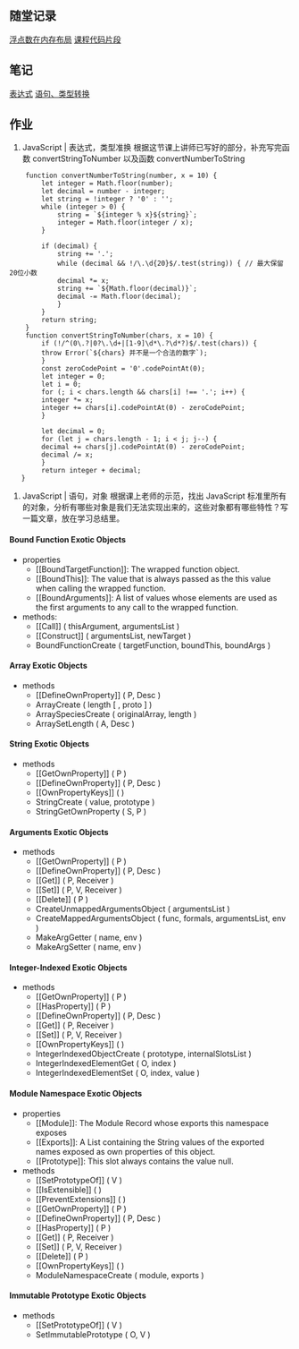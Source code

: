 ## 随堂记录
[浮点数在内存布局](https://www.yuque.com/yangxiaomie/zu16ge/opaz72)
[课程代码片段](https://github.com/wanni-yang/Frontend-01-Template/blob/master/week03/class_exercise.html)
## 笔记
[表达式](https://www.yuque.com/yangxiaomie/zu16ge/clq7pn/edit)
[语句、类型转换]()
## 作业
1. JavaScript | 表达式，类型准换
根据这节课上讲师已写好的部分，补充写完函数 convertStringToNumber
以及函数 convertNumberToString
```
    function convertNumberToString(number, x = 10) {
        let integer = Math.floor(number);
        let decimal = number - integer;
        let string = !integer ? '0' : '';
        while (integer > 0) {
            string = `${integer % x}${string}`;
            integer = Math.floor(integer / x);
        }

        if (decimal) {
            string += '.';
            while (decimal && !/\.\d{20}$/.test(string)) { // 最大保留20位小数
            decimal *= x;
            string += `${Math.floor(decimal)}`;
            decimal -= Math.floor(decimal);
            }
        }
        return string;
    }
    function convertStringToNumber(chars, x = 10) {
        if (!/^(0\.?|0?\.\d+|[1-9]\d*\.?\d*?)$/.test(chars)) {
        throw Error(`${chars} 并不是一个合法的数字`);
        }
        const zeroCodePoint = '0'.codePointAt(0);
        let integer = 0;
        let i = 0;
        for (; i < chars.length && chars[i] !== '.'; i++) {
        integer *= x;
        integer += chars[i].codePointAt(0) - zeroCodePoint;
        }

        let decimal = 0;
        for (let j = chars.length - 1; i < j; j--) {
        decimal += chars[j].codePointAt(0) - zeroCodePoint;
        decimal /= x;
        }
        return integer + decimal;
   }
```
1. JavaScript | 语句，对象
根据课上老师的示范，找出 JavaScript 标准里所有的对象，分析有哪些对象是我们无法实现出来的，这些对象都有哪些特性？写一篇文章，放在学习总结里。
 #### Bound Function Exotic Objects
 - properties
   - [[BoundTargetFunction]]: The wrapped function object.
   - [[BoundThis]]: The value that is always passed as the this value when calling the wrapped function.
   - [[BoundArguments]]: A list of values whose elements are used as the first arguments to any call to the wrapped function.
 - methods:
   - [[Call]] ( thisArgument, argumentsList )
   - [[Construct]] ( argumentsList, newTarget )
   - BoundFunctionCreate ( targetFunction, boundThis, boundArgs )
#### Array Exotic Objects
 - methods
   - [[DefineOwnProperty]] ( P, Desc )
   - ArrayCreate ( length [ , proto ] )
   - ArraySpeciesCreate ( originalArray, length )
   - ArraySetLength ( A, Desc )
#### String Exotic Objects
 - methods
   - [[GetOwnProperty]] ( P )
   - [[DefineOwnProperty]] ( P, Desc )
   - [[OwnPropertyKeys]] ( )
   - StringCreate ( value, prototype )
   - StringGetOwnProperty ( S, P )
#### Arguments Exotic Objects
 - methods
   - [[GetOwnProperty]] ( P )
   - [[DefineOwnProperty]] ( P, Desc )
   - [[Get]] ( P, Receiver )
   - [[Set]] ( P, V, Receiver )
   - [[Delete]] ( P )
   - CreateUnmappedArgumentsObject ( argumentsList )
   - CreateMappedArgumentsObject ( func, formals, argumentsList, env )
   - MakeArgGetter ( name, env )
   - MakeArgSetter ( name, env )
#### Integer-Indexed Exotic Objects
 - methods
   - [[GetOwnProperty]] ( P )
   - [[HasProperty]] ( P )
   - [[DefineOwnProperty]] ( P, Desc )
   - [[Get]] ( P, Receiver )
   - [[Set]] ( P, V, Receiver )
   - [[OwnPropertyKeys]] ( )
   - IntegerIndexedObjectCreate ( prototype, internalSlotsList )
   - IntegerIndexedElementGet ( O, index )
   - IntegerIndexedElementSet ( O, index, value )
#### Module Namespace Exotic Objects
 - properties
   - [[Module]]: The Module Record whose exports this namespace exposes
   - [[Exports]]: A List containing the String values of the exported names exposed as own properties of this object.
   - [[Prototype]]: This slot always contains the value null.
 - methods
   - [[SetPrototypeOf]] ( V )
   - [[IsExtensible]] ( )
   - [[PreventExtensions]] ( )
   - [[GetOwnProperty]] ( P )
   - [[DefineOwnProperty]] ( P, Desc )
   - [[HasProperty]] ( P )
   - [[Get]] ( P, Receiver )
   - [[Set]] ( P, V, Receiver )
   - [[Delete]] ( P )
   - [[OwnPropertyKeys]] ( )
   - ModuleNamespaceCreate ( module, exports )
#### Immutable Prototype Exotic Objects
 - methods
   - [[SetPrototypeOf]] ( V )
   - SetImmutablePrototype ( O, V )